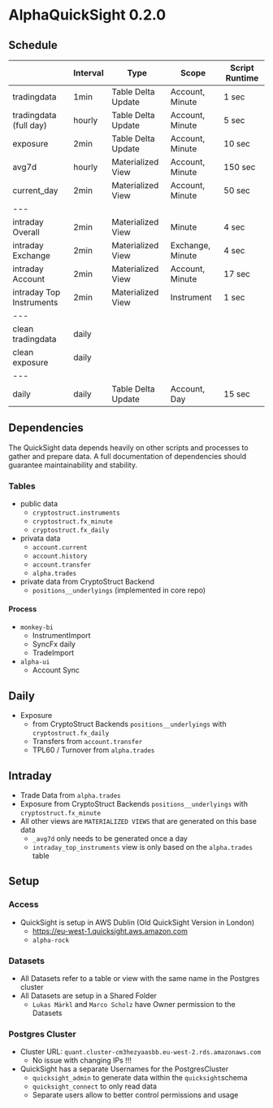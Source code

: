 # AlphaQuickSight 0.2.0

## Schedule

|                          | Interval | Type               | Scope            | Script Runtime |
|--------------------------|----------|--------------------|------------------|----------------|
| tradingdata              | 1min     | Table Delta Update | Account, Minute  | 1 sec          |
| tradingdata (full day)   | hourly   | Table Delta Update | Account, Minute  | 5 sec          |
| exposure                 | 2min     | Table Delta Update | Account, Minute  | 10 sec         |
| avg7d                    | hourly   | Materialized View  | Account, Minute  | 150 sec        |
| current_day              | 2min     | Materialized View  | Account, Minute  | 50 sec         |
| ---                      |          |                    |                  |                |
| intraday Overall         | 2min     | Materialized View  | Minute           | 4 sec          |
| intraday Exchange        | 2min     | Materialized View  | Exchange, Minute | 4 sec          |
| intraday Account         | 2min     | Materialized View  | Account, Minute  | 17 sec         |
| intraday Top Instruments | 2min     | Materialized View  | Instrument       | 1 sec          |
| ---                      |          |                    |                  |                |
| clean tradingdata        | daily    |                    |                  |                |
| clean exposure           | daily    |                    |                  |                |
| ---                      |          |                    |                  |                |
| daily                    | daily    | Table Delta Update | Account, Day     | 15 sec         |

## Dependencies

The QuickSight data depends heavily on other scripts and processes to gather and prepare data.
A full documentation of dependencies should guarantee maintainability and stability.

### Tables
- public data
    - `cryptostruct.instruments`
    - `cryptostruct.fx_minute`
    - `cryptostruct.fx_daily`
- privata data
    - `account.current`
    - `account.history`
    - `account.transfer`
    - `alpha.trades`
- private data from CryptoStruct Backend
    - `positions__underlyings` (implemented in core repo)

#### Process
- `monkey-bi`
    - InstrumentImport
    - SyncFx daily
    - TradeImport
- `alpha-ui`
    - Account Sync

## Daily
- Exposure
    - from CryptoStruct Backends `positions__underlyings` with `cryptostruct.fx_daily`
    - Transfers from `account.transfer`
    - TPL60 / Turnover from `alpha.trades`

## Intraday
- Trade Data from `alpha.trades`
- Exposure from CryptoStruct Backends `positions__underlyings` with `cryptostruct.fx_minute`
- All other views are `MATERIALIZED VIEWS` that are generated on this base data
  - `_avg7d` only needs to be generated once a day
  - `intraday_top_instruments` view is only based on the `alpha.trades` table

## Setup
### Access
- QuickSight is setup in AWS Dublin (Old QuickSight Version in London)
    - https://eu-west-1.quicksight.aws.amazon.com
    - `alpha-rock`

### Datasets
- All Datasets refer to a table or view with the same name in the Postgres cluster
- All Datasets are setup in a Shared Folder
    - `Lukas Märkl` and `Marco Scholz` have Owner permission to the Datasets

### Postgres Cluster
- Cluster URL: `quant.cluster-cm3hezyaasbb.eu-west-2.rds.amazonaws.com`
    - No issue with changing IPs !!!
- QuickSight has a separate Usernames for the PostgresCluster
    - `quicksight_admin` to generate data within the `quicksight`schema
    - `quicksight_connect` to only read data
    - Separate users allow to better control permissions and usage
